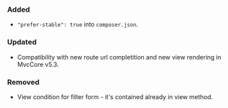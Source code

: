 ### Added
- `"prefer-stable": true` into `composer.json`.

### Updated
- Compatibility with new route url completition and new view rendering in MvcCore v5.3.

### Removed
- View condition for filter form - it's contained already in view method.